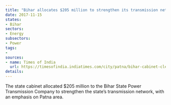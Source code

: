 ```yaml
---
title: "Bihar allocates $205 million to strengthen its transmission network"
date: 2017-11-15
states:
- Bihar
sectors:
- Energy
subsectors:
- Power
tags:
- 
sources:
- name: Times of India
  url: https://timesofindia.indiatimes.com/city/patna/bihar-cabinet-clears-rs-1100-crore-for-power-distribution-network/articleshow/61551224.cms
details:
---
```


The state cabinet allocated $205 million to the Bihar State Power Transmission Company to strengthen the state’s transmission network, with an emphasis on Patna area. 
